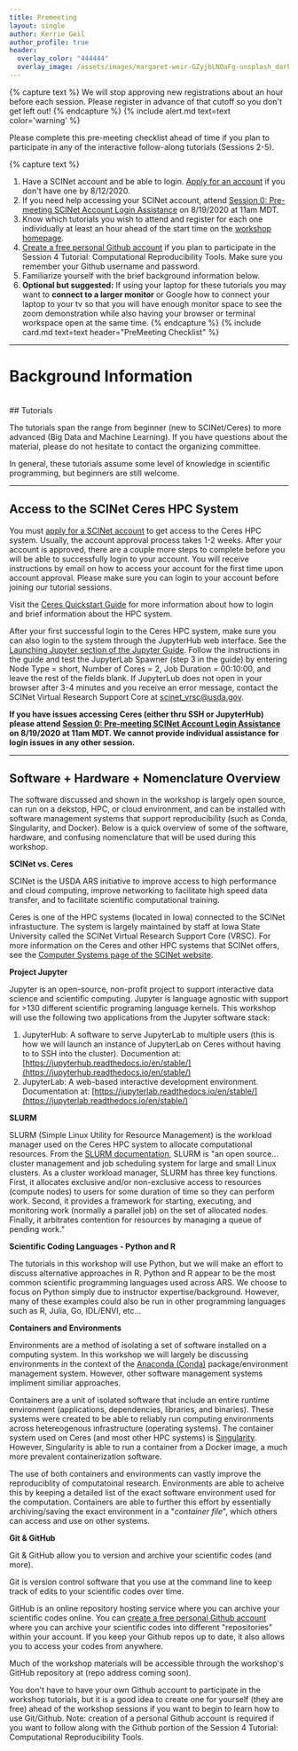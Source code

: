 ```yaml
---
title: Premeeting
layout: single
author: Kerrie Geil
author_profile: true
header:
  overlay_color: "444444"
  overlay_image: /assets/images/margaret-weir-GZyjbLNOaFg-unsplash_dark.jpg
--- 
```


{% capture text %}
We will stop approving new registrations about an hour before each session. Please register in advance of that cutoff so you don't get left out!
{% endcapture %} 
{% include alert.md text=text color='warning' %}

Please complete this pre-meeting checklist ahead of time if you plan to participate in any of the interactive follow-along tutorials (Sessions 2-5).

{% capture text %}
1. Have a SCINet account and be able to login. [Apply for an account](https://scinet.usda.gov/signup/) if you don't have one by 8/12/2020. 
2. If you need help accessing your SCINet account, attend [Session 0: Pre-meeting SCINet Account Login Assistance](/SCINET-GEOSPATIAL-RESEARCH-WG/#session-0-pre-meeting-scinet-account-login-assistance) on 8/19/2020 at 11am MDT.
3. Know which tutorials you wish to attend and register for each one individually at least an hour ahead of the start time on the [workshop homepage](/SCINET-GEOSPATIAL-RESEARCH-WG/).
4. [Create a free personal Github account](https://github.com/join) if you plan to participate in the Session 4 Tutorial: Computational Reproducibility Tools. Make sure you remember your Github username and password.
5. Familiarize yourself with the brief background information below.
6. **Optional but suggested:** If using your laptop for these tutorials you may want to **connect to a larger monitor** or Google how to connect your laptop to your tv so that you will have enough monitor space to see the zoom demonstration while also having your browser or terminal workspace open at the same time.
{% endcapture %}
{% include card.md text=text header="PreMeeting Checklist" %}

------
# Background Information
<br>
## Tutorials

The tutorials span the range from beginner (new to SCINet/Ceres) to more advanced (Big Data and Machine Learning). If you have questions about the material, please do not hesitate to contact the organizing committee.

In general, these tutorials assume some level of knowledge in scientific programming, but beginners are still welcome.

------
## Access to the SCINet Ceres HPC System

You must [apply for a SCINet account](https://scinet.usda.gov/signup/) to get access to the Ceres HPC system. Usually, the account approval process takes 1-2 weeks. After your account is approved, there are a couple more steps to complete before you will be able to successfully login to your account. You will receive instructions by email on how to access your account for the first time upon account approval. Please make sure you can login to your account before joining our tutorial sessions.

Visit the [Ceres Quickstart Guide](https://scinet.usda.gov/guide/quickstart) for more information about how to login and brief information about the HPC system.

After your first successful login to the Ceres HPC system, make sure you can also login to the system through the JupyterHub web interface. See the [Launching Jupyter section of the Jupyter Guide](https://scinet.usda.gov/guide/jupyter/#launching-jupyter). Follow the instructions in the guide and test the JupyterLab Spawner (step 3 in the guide) by entering Node Type = short, Number of Cores = 2, Job Duration = 00:10:00, and leave the rest of the fields blank. If JupyterLub does not open in your browser after 3-4 minutes and you receive an error message, contact the SCINet Virtual Research Support Core at scinet_vrsc@usda.gov.

**If you have issues accessing Ceres (either thru SSH or JupyterHub) please attend [Session 0: Pre-meeting SCINet Account Login Assistance](/SCINET-GEOSPATIAL-RESEARCH-WG/#session-0-pre-meeting-scinet-account-login-assistance) on 8/19/2020 at 11am MDT. We cannot provide individual assistance for login issues in any other session.**

------
## Software + Hardware + Nomenclature Overview

The software discussed and shown in the workshop is largely open source, can run on a dekstop, HPC, or cloud environment, and can be installed with software management systems that support reproducibility (such as Conda, Singularity, and Docker). Below is a quick overview of some of the software, hardware, and confusing nomenclature that will be used during this workshop.

**SCINet vs. Ceres**

SCINet is the USDA ARS initiative to improve access to high performance and cloud computing, improve networking to facilitate high speed data transfer, and to facilitate scientific computational training.

Ceres is one of the HPC systems (located in Iowa) connected to the SCINet infrastucture. The system is largely maintained by staff at Iowa State University called the SCINet Virtual Research Support Core (VRSC). For more information on the Ceres and other HPC systems that SCINet offers, see the [Computer Systems page of the SCINet website](https://scinet.usda.gov/about/compute).  

**Project Jupyter**

Jupyter is an open-source, non-profit project to support interactive data science and scientific computing. Jupyter is language agnostic with support for >130 different scientific programing language kernels. This workshop will use the following two applications from the Jupyter software stack:
  1. JupyterHub: A software to serve JupyterLab to multiple users (this is how we will launch an instance of JupyterLab on Ceres without having to to SSH into the cluster). Documention at: [https://jupyterhub.readthedocs.io/en/stable/](https://jupyterhub.readthedocs.io/en/stable/)
  2. JupyterLab: A web-based interactive development environment. Documentation at: [https://jupyterlab.readthedocs.io/en/stable/](https://jupyterlab.readthedocs.io/en/stable/)

**SLURM**

SLURM (Simple Linux Utility for Resource Management) is the workload manager used on the Ceres HPC system to allocate computational resources. From the [SLURM documentation](https://slurm.schedmd.com/quickstart.html), SLURM is "an open source... cluster management and job scheduling system for large and small Linux clusters. As a cluster workload manager, SLURM has three key functions. First, it allocates exclusive and/or non-exclusive access to resources (compute nodes) to users for some duration of time so they can perform work. Second, it provides a framework for starting, executing, and monitoring work (normally a parallel job) on the set of allocated nodes. Finally, it arbitrates contention for resources by managing a queue of pending work."

**Scientific Coding Languages - Python and R**

The tutorials in this workshop will use Python, but we will make an effort to discuss alternative approaches in R. Python and R appear to be the most common scientific programming languages used across ARS. We choose to focus on Python simply due to instructor expertise/background. However, many of these examples could also be run in other programming languages such as R, Julia, Go, IDL/ENVI, etc...

**Containers and Environments**

Environments are a method of isolating a set of software installed on a computing system. In this workshop we will largely be discussing environments in the context of the [Anaconda (Conda)](https://www.anaconda.com/products/individual) package/environment management system. However, other software management systems impliment similiar approaches.

Containers are a unit of isolated software that include an entire runtime environment (applications, dependencies, libraries, and binaries). These systems were created to be able to reliably run computing environments across hetereogenous infrastructure (operating systems). The container system used on Ceres (and most other HPC systems) is [Singularity](https://sylabs.io/docs/). However, Singularity is able to run a container from a Docker image, a much more prevalent containerization software.

The use of both containers and environments can vastly improve the reproduciblity of computatoinal research. Environments are able to acheive this by keeping a detailed list of the exact software environment used for the computation. Containers are able to further this effort by essentially archiving/saving the exact environment in a "*container file*", which others can access and use on other systems.

**Git & GitHub**

Git & GitHub allow you to version and archive your scientific codes (and more).

Git is version control software that you use at the command line to keep track of edits to your scientific codes over time.

GitHub is an online repository hosting service where you can archive your scientific codes online. You can [create a free personal Github account](https://github.com/join) where you can archive your scientific codes into different "repositories" within your account. If you keep your Github repos up to date, it also allows you to access your codes from anywhere. 

Much of the workshop materials will be accessible through the workshop's GitHub repository at (repo address coming soon). 

You don't have to have your own Github account to participate in the workshop tutorials, but it is a good idea to create one for yourself (they are free) ahead of the workshop sessions if you want to begin to learn how to use Git/Github. Note: creation of a personal Github account is required if you want to follow along with the Github portion of the Session 4 Tutorial: Computational Reproducibility Tools. 

